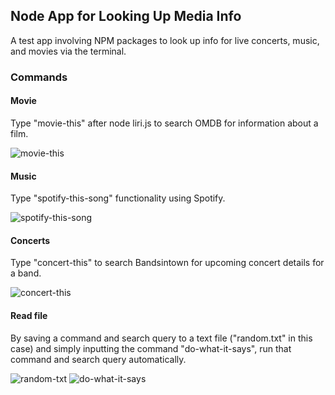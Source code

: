 ## Node App for Looking Up Media Info

A test app involving NPM packages to look up info for live concerts, music, and movies via the terminal.

### Commands

#### Movie

Type "movie-this" after node liri.js to search OMDB for information about a film.

![movie-this](https://i.imgur.com/StbiOh5.png)

#### Music

Type "spotify-this-song" functionality using Spotify.

![spotify-this-song](https://i.imgur.com/H66e7ac.png)

#### Concerts

Type "concert-this" to search Bandsintown for upcoming concert details for a band.

![concert-this](https://i.imgur.com/EChMmEu.png)

#### Read file

By saving a command and search query to a text file ("random.txt" in this case) and simply inputting the command "do-what-it-says", run that command and search query automatically.

![random-txt](https://i.imgur.com/OUqSiYs.png)
![do-what-it-says](https://i.imgur.com/Y8963PU.png)
